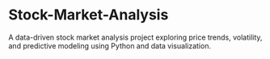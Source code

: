 # Stock-Market-Analysis
A data-driven stock market analysis project exploring price trends, volatility, and predictive modeling using Python and data visualization.
